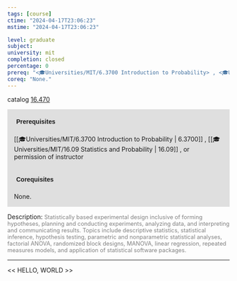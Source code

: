 ```yaml
---
tags: [course]
ctime: "2024-04-17T23:06:23"
mstime: "2024-04-17T23:06:23"

level: graduate
subject: 
university: mit
completion: closed
percentage: 0
prereq: "<🎓Universities/MIT/6.3700 Introduction to Probability> , <🎓Universities/MIT/16.09 Statistics and Probability> , or permission of instructor"
coreq: "None."
---
```


catalog [16.470](http://student.mit.edu/catalog/m16a.html#16.470)

<span style="display: block; padding: 15px; background-color: rgb(100, 100, 100, 0.2);"><font id="m_prereq1438_0" style="display: block; font-family: Arial, sans-serif; font-weight: bold; padding: 5px">Prerequisites</font><br><span id="prereq1438_0">[[🎓Universities/MIT/6.3700 Introduction to Probability | 6.3700]] , [[🎓Universities/MIT/16.09 Statistics and Probability | 16.09]] , or permission of instructor</span></span>
<span style="display: block; padding: 15px; background-color: rgb(100, 100, 100, 0.2);"><font id="m_coreq1438_0" style="display: block; font-family: Arial, sans-serif; font-weight: bold; padding: 5px">Corequisites</font><br><span id="coreq1438_0">None.</span></span>

<font style="">Description:</font>
<font style="color: grey; font-size: 0.8rem;">Statistically based experimental design inclusive of forming hypotheses, planning and conducting experiments, analyzing data, and interpreting and communicating results. Topics include descriptive statistics, statistical inference, hypothesis testing, parametric and nonparametric statistical analyses, factorial ANOVA, randomized block designs, MANOVA, linear regression, repeated measures models, and application of statistical software packages.</font>



---

<< HELLO, WORLD >>
